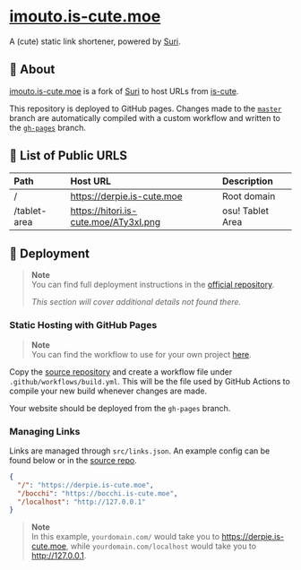 # [imouto.is-cute.moe](https://imouto.is-cute.moe)

A (cute) static link shortener, powered by [Suri](https://github.com/jstayton/suri).

## 📃 About
[imouto.is-cute.moe](https://imouto.is-cute.moe) is a fork of [Suri](https://github.com/jstayton/suri) to host URLs from [is-cute](https://github.com/is-cute).

This repository is deployed to GitHub pages. Changes made to the [`master`](https://github.com/is-cute/suri/tree/master) branch are automatically compiled with a custom workflow and written to the [`gh-pages`](https://github.com/is-cute/suri/tree/gh-pages) branch.

## 🔗 List of Public URLS
| Path         | Host URL                              | Description      |
| :----------- | :------------------------------------ | :--------------- |
| /            | https://derpie.is-cute.moe            | Root domain      |
| /tablet-area | https://hitori.is-cute.moe/ATy3xI.png | osu! Tablet Area |

## 🌠 Deployment
> **Note**  
> You can find full deployment instructions in the [official repository](https://github.com/jstayton/suri).
>
> *This section will cover additional details not found there.*

### Static Hosting with GitHub Pages
> **Note**  
> You can find the workflow to use for your own project [here](https://raw.githubusercontent.com/is-cute/suri/master/.github/workflows/main.yml). 

Copy the [source repository](https://github.com/jstayton/suri) and create a workflow file under `.github/workflows/build.yml`. This will be the file used by GitHub Actions to compile your new build whenever changes are made.

Your website should be deployed from the `gh-pages` branch.

### Managing Links
Links are managed through `src/links.json`. An example config can be found below or in the [source repo](https://github.com/jstayton/suri/blob/master/src/links.json).

```json
{
  "/": "https://derpie.is-cute.moe",
  "/bocchi": "https://bocchi.is-cute.moe",
  "/localhost": "http://127.0.0.1"
}
```
> **Note**  
> In this example, `yourdomain.com/` would take you to https://derpie.is-cute.moe, while `yourdomain.com/localhost` would take you to http://127.0.0.1.
